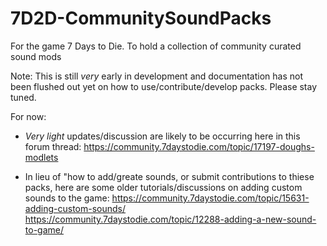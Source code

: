 # 7D2D-CommunitySoundPacks
For the game 7 Days to Die. To hold a collection of community curated sound mods

Note: This is still *very* early in development and documentation has not been flushed out yet on how to use/contribute/develop packs. Please stay tuned.

For now:
- *Very light* updates/discussion are likely to be occurring here in this forum thread: https://community.7daystodie.com/topic/17197-doughs-modlets

- In lieu of "how to add/greate sounds, or submit contributions to thiese packs, here are some older tutorials/discussions on adding custom sounds to the game:
https://community.7daystodie.com/topic/15631-adding-custom-sounds/
https://community.7daystodie.com/topic/12288-adding-a-new-sound-to-game/


